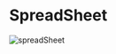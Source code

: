 # SpreadSheet

![spreadSheet](https://github.com/gamjatan9/SpreadSheet/assets/122338050/6e1c896e-34da-4b99-b35d-1dd9a7cf8a2e)
